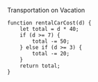 Transportation on Vacation

    function rentalCarCost(d) {
        let total = d * 40;
        if (d >= 7) {
            total -= 50;
        } else if (d >= 3) {
            total -= 20;
        }
        return total;
    }
